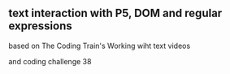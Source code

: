 ## text interaction with P5, DOM and  regular expressions

based on The Coding Train's  Working wiht text videos

and coding challenge 38